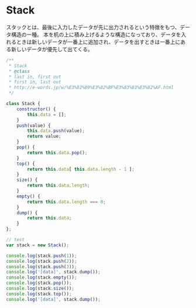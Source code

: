 # Stack

スタックとは、最後に入力したデータが先に出力されるという特徴をもつ、データ構造の一種。
本を机の上に積み上げるような構造になっており、データを入れるときは新しいデータが一番上に追加され、データを出すときは一番上にある新しいデータが優先して出てくる。


```js
/**
 * Stack
 * @class
 * last in, first out
 * first in, last out
 * http://e-words.jp/w/%E3%82%B9%E3%82%BF%E3%83%83%E3%82%AF.html
 */

class Stack {
	constructor() {
		this.data = [];
	}
	push(value) {
		this.data.push(value);
		return value;
	}
	pop() {
		return this.data.pop();
	}
	top() {
		return this.data[ this.data.length - 1 ];
	}
	size() {
		return this.data.length;
	}
	empty() {
		return this.data.length === 0;
	}
	dump() {
		return this.data;
	}
};

// test
var stack = new Stack();

console.log(stack.push(1));
console.log(stack.push(2));
console.log(stack.push(3));
console.log('[data]', stack.dump());
console.log(stack.empty());
console.log(stack.pop());
console.log(stack.size());
console.log(stack.top());
console.log('[data]', stack.dump());
```
